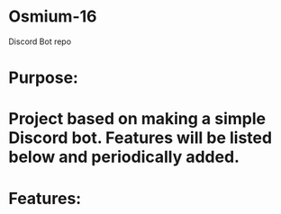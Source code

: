 # Osmium-16
Discord Bot repo

# Purpose:
# Project based on making a simple Discord bot. Features will be listed below and periodically added.



# Features:
